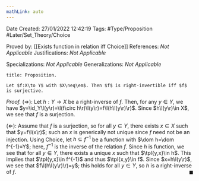 ```yaml
---
mathLink: auto
---
```


<div class="topSpace"></div>

Date Created: 27/01/2022 12:42:19
Tags: #Type/Proposition #Later/Set_Theory/Choice

Proved by: [[Exists function in relation iff Choice]]
References: <i>Not Applicable</i>
Justifications: <i>Not Applicable</i>

Specializations: <i>Not Applicable</i>
Generalizations: <i>Not Applicable</i>

``` ad-Proposition
title: Proposition.

Let $f:X\to Y$ with $X\neq\em$. Then $f$ is right-invertible iff $f$ is surjective.

```

<i>Proof.</i> ($\Rightarrow$): Let $h:Y\to X$ be a right-inverse of $f$. Then, for any $y\in Y$, we have $y=\id_Y\l(y\r)=\l(f\circ h\r)\l(y\r)=f\l(h\l(y\r)\r)$. Since $h\l(y\r)\in X$, we see that $f$ is a surjection.

($\Leftarrow$): Assume that $f$ is a surjection, so for all $y\in Y$, there exists $x\in X$ such that $y=f\l(x\r)$; such an $x$ is generically not unique since $f$ need not be an injection. Using Choice, let $h\subseteq f^{-1}$ be a function with $\dom h=\dom f^{-1}=Y$; here, $f^{-1}$ is the inverse of the relation $f$. Since $h$ is function, we see that for all $y\in Y$, there exists a unique $x$ such that $\tpl{y,x}\in h$. This implies that $\tpl{y,x}\in f^{-1}$ and thus $\tpl{x,y}\in f$. Since $x=h\l(y\r)$, we see that $f\l(h\l(y\r)\r)=y$; this holds for all $y\in Y$, so $h$ is a right-inverse of $f$.<span style="float:right;">$\blacksquare$</span>
